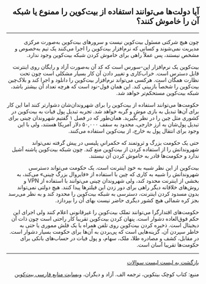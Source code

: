 <head><link rel="stylesheet" type="text/css" href="https://learnmeabitcoin.simorgh.me/assets/css/style.css"></head>
<div class="wrapper"><section>
<div dir="rtl">
    <br/>
    <h2 id="12">آیا دولت‌ها می‌توانند استفاده از بیت‌کوین را ممنوع یا شبکه آن را خاموش کنند؟</h2>
    <hr/>
    <p>چون هیچ شرکتی مسئول بیت‌کوین نیست و سرورهای بیت‌کوین به‌صورت مرکزی مدیریت نمی‌شوند و کسانی که نرم‌افزار بیت‌کوین را اجرا می‌کنند یک تیم به‌خصوص و مشخص نیستند، پس عملاً راهی برای خاموش کردن شبکه بیت‌کوین وجود ندارد.</p>
    <p>بیت‌کوین یک نرم‌افزار اپن-سورس است که کد آن به‌صورت آزاد و رایگان روی اینترنت قابل دسترس است. خراب‌کاری و تغییر دادن آن کار بسیار مشکلی است چون تحت نظارت همگان است. هرکسی می‌تواند نرم‌افزار بیت‌کوین را دانلود و اجرا کند و بلاک‌چین بیت‌کوین را شخصاً بازبینی کند. این همان فول-نود است که هرچه تعداد آن بیشتر باشد، شبکه بیت‌کوین مستحکم‌تر خواهد شد.</p>
    <p>حکومت‌ها می‌توانند استفاده از بیت‌کوین را برای شهروندان‌شان دشوارتر کنند اما این کار برای آن‌ها تبدیل به بازی موش و گربه خواهد شد. تجربه تبدیل پول فیات به بیت‌کوین در کشوری مثل چین را در نظر بگیرید. همان‌طور که در فصل ۱ گفتیم شهروندان چینی برای تبدیل پول‌شان به ارز خارجی، محدود به سقف  ۵۰,۰۰۰ دلار آمریکا هستند، ولی با این وجود برای انتقال پول به خارج، از بیت‌کوین استفاده می‌کنند.</p>
    <p>حتی یک حکومت بزرگ و ثروتمند که حکمرانیِ پلیسی در پیش گرفته نمی‌تواند شهروندانش را از استفاده کردن از بیت‌کوین منع کند. چون شبکه بیت‌کوین پاشنه آشیل ندارد و حکومت‌ها قادر به خاموش کردن آن نیستند.</p>
    <p>بیت‌کوین از این نظر شبیه به خودِ اینترنت است. یک حکومت می‌تواند دسترسی شهروندانش را شبیه به کاری که چین با استفاده از «فایروال بزرگ چینی» می‌کند، به بخشی از اینترنت محدود کند، ولی شهروندان چینی می‌توانند با استفاده از VPN و روش‌های خلاقانه دیگر راهی برای دور زدن این فیلترها پیدا کنند. هیچ دولتی نمی‌تواند بدون مسدود کردن اینترنت، دسترسی به شبکه بیت‌کوین را محدود کند و به نظر می‌رسد بجز کره شمالی هیچ کشور دیگری حاضر نیست بهای آن را بپردازد.</p>
    <p>حکومت‌های اقتدارگرا می‌توانند تملک بیت‌کوین را غیرقانونی اعلام کنند ولی اجرای این حکم فوق‌العاده دشوار است. پنهان کردن بیت‌کوین تقریبا کار راحتی است چون ذات آن دیجیتال است. ذخیره کردن بیت‌کوین روی تلفن همراه یا یک فلش مموری یا حتی به خاطر سپردن آن، گزینه‌هایی است که پی‌بردن به آن‌ها برای حکومت بسیار دشوار است. در مقابل، کشف و مصادره طلا، ملک، سهام، و پول فیات در حساب‌های بانکی برای حکومت‌ها تقریبا آسان است.</p>
    <hr/>
    <a href="../FAQ">بازگشت به لیست لیست سوالات</a>
    <p>منبع: کتاب کوچک بیتکوین، ترجمه الف. آزاد و دیگران، <a href="https://bitcoind.me">وبسایت منابع فارسی بیت‌کوین</a></p>
</div>
    </section></div>
